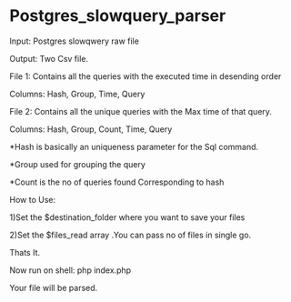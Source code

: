 # Postgres_slowquery_parser

Input: Postgres slowqwery raw file 

Output: Two Csv file.

File 1: Contains all the queries with the executed time in desending order

Columns: Hash, Group, Time, Query


File 2: Contains all the unique queries with the Max time of that query.


Columns:  Hash, Group, Count, Time, Query

*Hash is basically an uniqueness parameter for the Sql command.

*Group used for grouping the query

*Count is the no of queries found Corresponding to hash

How to Use:

1)Set the $destination_folder where you want to save your files 

2)Set the $files_read array .You can pass no of files in single go.

Thats It.

Now run on shell:
php index.php

Your file will be parsed.
